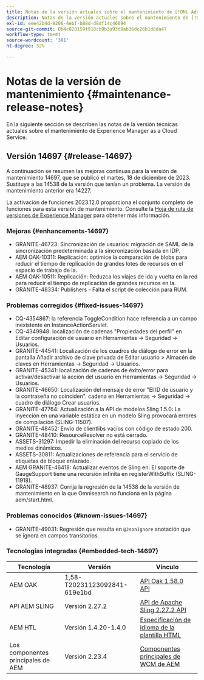 ```yaml
---
title: Notas de la versión actuales sobre el mantenimiento de [!DNL Adobe Experience Manager] as a Cloud Service.
description: Notas de la versión actuales sobre el mantenimiento de [!DNL Adobe Experience Manager] as a Cloud Service.
exl-id: eee42b4d-9206-4ebf-b88d-d8df14c46094
source-git-commit: 0b4c820159f918cb9b3a93d9ab36dc26b1d8da47
workflow-type: tm+mt
source-wordcount: '381'
ht-degree: 32%

---
```


# Notas de la versión de mantenimiento {#maintenance-release-notes}

En la siguiente sección se describen las notas de la versión técnicas actuales sobre el mantenimiento de Experience Manager as a Cloud Service.

## Versión 14697 {#release-14697}

A continuación se resumen las mejoras continuas para la versión de mantenimiento 14697, que se publicó el martes, 18 de diciembre de 2023. Sustituye a las 14538 de la versión que tenían un problema. La versión de mantenimiento anterior era 14227.

La activación de funciones 2023.12.0 proporciona el conjunto completo de funciones para esta versión de mantenimiento. Consulte la [Hoja de ruta de versiones de Experience Manager](https://experienceleague.adobe.com/docs/experience-manager-release-information/aem-release-updates/update-releases-roadmap.html?lang=es) para obtener más información.

### Mejoras {#enhancements-14697}

* GRANITE-46723: Sincronización de usuarios: migración de SAML de la sincronización predeterminada a la sincronización basada en IDP.
* AEM OAK-10311: Replicación: optimice la comparación de blobs para reducir el tiempo de replicación de grandes lotes de recursos en el espacio de trabajo de la.
* AEM OAK-10511: Replicación: Reduzca los viajes de ida y vuelta en la red para reducir el tiempo de replicación de grandes recursos en la.
* GRANITE-48334: Publishers - Falta el script de colección para RUM.

### Problemas corregidos {#fixed-issues-14697}

* CQ-4354867: la referencia ToggleCondition hace referencia a un campo inexistente en InstanceActionServlet.
* CQ-4349948: localización de cadenas &quot;Propiedades del perfil&quot; en Editar configuración de usuario en Herramientas → Seguridad → Usuarios.
* GRANITE-44541: Localización de los cuadros de diálogo de error en la pantalla Añadir archivo de clave privada de Editar usuario > Almacén de claves en Herramientas → Seguridad → Usuarios.
* GRANITE-45341: localización de cadenas de éxito/error para activar/desactivar la acción del usuario en Herramientas → Seguridad → Usuarios.
* GRANITE-46650: Localización del mensaje de error &quot;El ID de usuario y la contraseña no coinciden&quot;. cadena en Herramientas → Seguridad → cuadro de diálogo Crear usuarios.
* GRANITE-47764: Actualización a la API de modelos Sling 1.5.0: La inyección en una variable estática en un modelo Sling provocará errores de compilación (SLING-11507).
* GRANITE-48452: Envío de clientlibs vacíos con código de estado 200.
* GRANITE-48410: ResourceResolver no está cerrado.
* ASSETS-31297: Impedir la eliminación del recurso copiado de los medios dinámicos.
* ASSETS-30811: Actualizaciones de referencia para el servicio de etiquetas de bloque enlazado.
* AEM GRANITE-46418: Actualizar eventos de Sling en: El soporte de GaugeSupport tiene una recursión infinita en registerWithSuffix (SLING-11918).
* GRANITE-48937: Corrija la regresión de la 14538 de la versión de mantenimiento en la que Omnisearch no funciona en la página aem/start.html.

### Problemas conocidos {#known-issues-14697}

* GRANITE-49031: Regresión que resulta en `@JsonIgnore` anotación que se ignora en campos transitorios.

### Tecnologías integradas {#embedded-tech-14697}

| Tecnología | Versión | Vínculo |
|---|---|---|
| AEM OAK | 1,58-T20231123092841-619e1bd | [API Oak 1.58.0 API](https://www.javadoc.io/doc/org.apache.jackrabbit/oak-api/1.58.0/index.html) |
| API AEM SLING | Versión 2.27.2 | [API de Apache Sling 2.27.2 API](https://www.javadoc.io/doc/org.apache.sling/org.apache.sling.api/latest/index.html) |
| AEM HTL | Versión 1.4.20-1.4.0 | [Especificación de idioma de la plantilla HTML](https://github.com/adobe/htl-spec) |
| Los componentes principales de AEM | Versión 2.23.4 | [Componentes principales de WCM de AEM](https://github.com/adobe/aem-core-wcm-components) |
